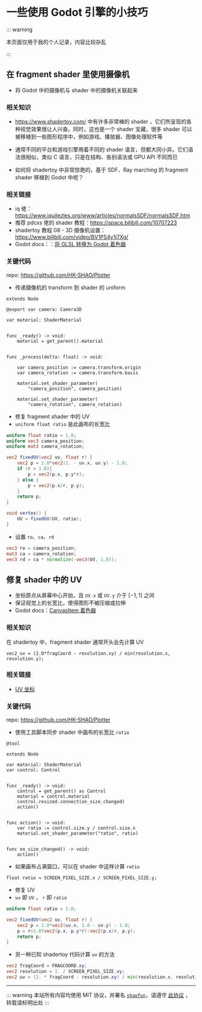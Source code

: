 # 一些使用 Godot 引擎的小技巧

::: warning

本页面仅用于我的个人记录，内容比较杂乱

:::

## 在 fragment shader 里使用摄像机

- 将 Godot 中的摄像机与 shader 中的摄像机关联起来

### 相关知识

- https://www.shadertoy.com/ 中有许多非常棒的 shader ，它们所呈现的各种视觉效果很让人兴奋。同时，这也是一个 shader 宝藏，很多 shader 可以被移植到一些图形程序中，例如游戏、播放器、图像处理软件等

- 通常不同的平台和游戏引擎用着不同的 shader 语言，但都大同小异。它们语法很相似，类似 C 语言，只是在结构、各别语法或 GPU API 不同而已

- 如何将 shadertoy 中非常惊艳的，基于 SDF、Ray marching 的 fragment shader 移植到 Godot 中呢？

### 相关链接

- iq 佬：https://www.iquilezles.org/www/articles/normalsSDF/normalsSDF.htm
- 推荐 pdcxs 佬的 shader 教程：https://space.bilibili.com/10707223
- shadertoy 教程 08 - 3D 摄像机设置：https://www.bilibili.com/video/BV1PS4y1j7Xg/
- Godot docs：：[将 GLSL 转换为 Godot 着色器](https://docs.godotengine.org/zh_CN/stable/tutorials/shaders/converting_glsl_to_godot_shaders.html)

### 关键代码

repo: https://github.com/HK-SHAO/Plotter

- 传递摄像机的 transform 到 shader 的 uniform

```gdscript
extends Node

@export var camera: Camera3D

var material: ShaderMaterial


func _ready() -> void:
	material = get_parent().material


func _process(delta: float) -> void:

	var camera_position := camera.transform.origin
	var camera_rotation := camera.transform.basis

	material.set_shader_parameter(
		"camera_position", camera_position)

	material.set_shader_parameter(
		"camera_rotation", camera_rotation)
```

- 修复 fragment shader 中的 UV
- `uniform float ratio` 是此画布的长宽比

```glsl
uniform float ratio = 1.0;
uniform vec3 camera_position;
uniform mat3 camera_rotation;

vec2 fixedUV(vec2 uv, float r) {
	vec2 p = 2.0*vec2(1. - uv.x, uv.y) - 1.0;
	if (r > 1.0){
		p = vec2(p.x, p.y*r);
	} else {
		p = vec2(p.x/r, p.y);
	}
	return p;
}

void vertex() {
	UV = fixedUV(UV, ratio);
}
```

- 设置 `ro`、`ca`、`rd`

```glsl
vec3 ro = camera_position;
mat3 ca = camera_rotation;
vec3 rd = ca * normalize(-vec3(UV, 1.0));
```


## 修复 shader 中的 UV

- 坐标原点从屏幕中心开始，且 `UV.x` 或 `UV.y` 介于 $[-1, 1]$ 之间
- 保证视觉上的长宽比，使得图形不被压缩或拉伸
- Godot docs：[CanvasItem 着色器](https://docs.godotengine.org/zh_CN/latest/tutorials/shaders/shader_reference/canvas_item_shader.html)

### 相关知识

在 shadertoy 中，fragment shader 通常开头会先计算 UV

```glsl:no-line-numbers
vec2 uv = (2.0*fragCoord - resolution.xy) / min(resolution.x, resolution.y);
```

### 相关链接

- [UV 坐标](https://zh.wikipedia.org/wiki/UV%E5%9D%90%E6%A0%87)

### 关键代码

repo: https://github.com/HK-SHAO/Plotter

- 使用工具脚本同步 shader 中画布的长宽比 `ratio`

```gdscript
@tool

extends Node

var material: ShaderMaterial
var control: Control


func _ready() -> void:
	control = get_parent() as Control
	material = control.material
	control.resized.connect(on_size_changed)
	action()


func action() -> void:
	var ratio := control.size.y / control.size.x
	material.set_shader_parameter("ratio", ratio)


func on_size_changed() -> void:
	action()
```

- 如果画布占满窗口，可以在 shader 中这样计算 `ratio`

```glsl:no-line-numbers
float ratio = SCREEN_PIXEL_SIZE.x / SCREEN_PIXEL_SIZE.y;
```

- 修复 UV
- `uv` 即 `UV` ， `r` 即 `ratio`

```glsl
uniform float ratio = 1.0;

vec2 fixedUV(vec2 uv, float r) {
	vec2 p = 2.0*vec2(uv.x, 1.0 - uv.y) - 1.0;
	p = r>1.0?vec2(p.x, p.y*r):vec2(p.x/r, p.y);
	return p;
}
```

- 另一种已知 shadertoy 代码计算 `uv` 的方法

```glsl
vec2 fragCoord = FRAGCOORD.xy;
vec2 resolution = 1. / SCREEN_PIXEL_SIZE.xy;
vec2 uv = (2. * fragCoord - resolution.xy) / min(resolution.x, resolution.y);
```

---
::: warning
本站所有内容均使用 MIT 协议，并署名 [`shaofun`](//shao.fun)，请遵守 [此协议](/LICENSE.md) ，转载请标明出处
:::